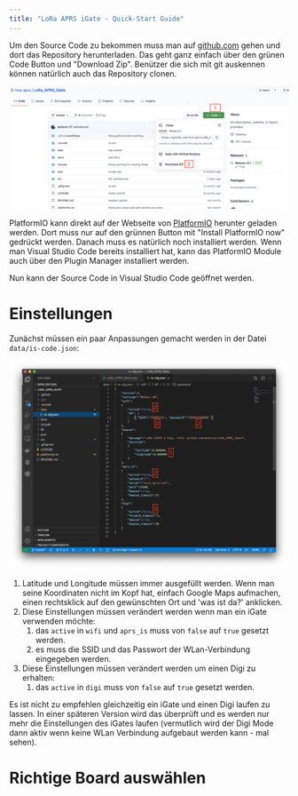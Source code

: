 ```yaml
---
title: "LoRa APRS iGate - Quick-Start Guide"
---
```


Um den Source Code zu bekommen muss man auf [github.com](https://github.com/lora-aprs/LoRa_APRS_iGate) gehen und dort das Repository herunterladen. Das geht ganz einfach über den grünen Code Button und "Download Zip". Benützer die sich mit git auskennen können natürlich auch das Repository clonen.

![github code](/assets/docs/github_code.png)

PlatformIO kann direkt auf der Webseite von [PlatformIO](https://platformio.org/) herunter geladen werden. Dort muss nur auf den grünnen Button mit "Install PlatformIO now" gedrückt werden. Danach muss es natürlich noch installiert werden.
Wenn man Visual Studio Code bereits installiert hat, kann das PlatformIO Module auch über den Plugin Manager installiert werden.

Nun kann der Source Code in Visual Studio Code geöffnet werden.

Einstellungen
===

Zunächst müssen ein paar Anpassungen gemacht werden in der Datei `data/is-code.json`:

![iGate settings](/assets/docs/iGate_settings.png)

1. Latitude und Longitude müssen immer ausgefüllt werden. Wenn man seine Koordinaten nicht im Kopf hat, einfach Google Maps aufmachen, einen rechtsklick auf den gewünschten Ort und 'was ist da?' anklicken.
2. Diese Einstellungen müssen verändert werden wenn man ein iGate verwenden möchte:
    1. das `active` in `wifi` und `aprs_is` muss von `false` auf `true` gesetzt werden.
    2. es muss die SSID und das Passwort der WLan-Verbindung eingegeben werden.
3. Diese Einstellungen müssen verändert werden um einen Digi zu erhalten:
    1. das `active` in `digi` muss von `false` auf `true` gesetzt werden.

Es ist nicht zu empfehlen gleichzeitig ein iGate und einen Digi laufen zu lassen. In einer späteren Version wird das überprüft und es werden nur mehr die Einstellungen des iGates laufen (vermutlich wird der Digi Mode dann aktiv wenn keine WLan Verbindung aufgebaut werden kann - mal sehen).

Richtige Board auswählen
===



